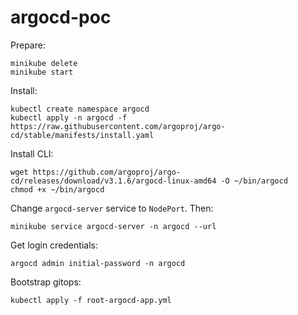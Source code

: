 # argocd-poc

Prepare:

```console
minikube delete
minikube start
```

Install:

```console
kubectl create namespace argocd
kubectl apply -n argocd -f https://raw.githubusercontent.com/argoproj/argo-cd/stable/manifests/install.yaml
```

Install CLI:

```console
wget https://github.com/argoproj/argo-cd/releases/download/v3.1.6/argocd-linux-amd64 -O ~/bin/argocd
chmod +x ~/bin/argocd
```

Change `argocd-server` service to `NodePort`. Then:

```console
minikube service argocd-server -n argocd --url
```

Get login credentials:

```console
argocd admin initial-password -n argocd
```

Bootstrap gitops:

```console
kubectl apply -f root-argocd-app.yml
```
